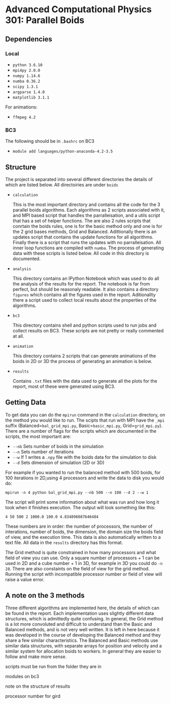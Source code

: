 Advanced Computational Physics 301: Parallel Boids
==================================================

Dependencies
------------

### Local

- `python 3.6.10`
- `mpi4py 2.0.0`
- `numpy 1.14.6`
- `numba 0.36.2`
- `scipy 1.3.1`
- `argparse 1.4.0`
- `matplotlib 3.1.1`

For animations:

- `ffmpeg 4.2`

### BC3

The following should be in `.bashrc` on BC3

- `module add languages/python-anaconda-4.2-3.5`

Structure
---------

The project is separated into several different directories the details of which
are listed below. All directoiries are under `boids`

- `calculation`

    This is the most important directory and contains all the code for the 3 parallel boids algorithms. Each algorithms as 2 scripts associated with it, and MPI based script that handles the parralleisation, and a utils script that has a set of helper functions. The are also 2 rules scripts that conrtain the boids rules, one is for the basic method only and one is for the 2 grid bases methods, Grid and Balanced. Adittionally there is an updates script that contains the update functions for all algorithms. Finally there is a script that runs the updates with no parralleisation. All inner loop functions are compiled with `numba`. The process of generating data with these scripts is listed below. All code in this directory is documented.

- `analysis`

    This directory contains an IPython Notebook which was used to do all the analysis of the results for the report. The notebook is far from perfect, but should be reasonaly readable. It also contains a directory `figures` which contains all the figures used in the report. Aditionallty there a script used to collect local results about the properties of the algorithms.

- `bc3`

    This directory contains shell and python scripts used to run jobs and collect results on BC3. These scripts are not pretty or really commented at all.

- `animation`

    This directory contains 2 scripts that can generate animations of the boids in 2D or 3D the process of generating an animation is below.

- `results`

    Contains `.txt` files with the data used to generate all the plots for the report, most of these were generated using BC3.

Getting Data
------------

To get data you can do the `mpirun` command in the `calculation` directory, on the method you would like to run. The scipts that run with MPI have the `_mpi` suffix (Balanced=`bal_grid_mpi.py`, Basic=`basic_mpi.py`, Grid=`grid_mpi.py`). There are a number of flags for the scripts which are documented in the scripts, the most important are:
 
- `--nb` Sets number of boids in the simulation
- `--n` Sets number of iterations 
- `--w` If 1 writes a `.npy` file with the boids data for the simulation to disk 
- `--d` Sets dimension of simulation (2D or 3D)

For example if you wanted to run the balanced method with 500 boids, for 100 iterations in 2D,using 4 processors and write the data to disk you would do:

    mpirun -n 4 python bal_grid_mpi.py --nb 500 --n 100 --d 2 --w 1 

The script will print some information about what was run and how long it took when it finishes execution. The output will look something like this:

    4 50 500 2 1000.0 100.0 4.834896087646484

These numbers are in order: the number of processors, the number of interations, number of boids, the dimension, the domain size the boids field of view, and the execution time. This data is also automatically written to a text file. All data in the `results` directory has this format.

The Grid method is quite constrained in how many processors and what field of view you can use. Only a square number of processors + 1 can be used in 2D and a cube number + 1 in 3D, for example in 3D you could do `-n 28`. There are also constaints on the field of view for the grid method. Running the script with incompatible processor number or field of view will raise a value error.

A note on the 3 methods
-----------------------

Three different algorithms are implemented here, the details of which can be found in the report. Each implementation uses slightly different data structures, which is admittedly quite confusing. In general, the Grid method is a lot more convoluted and difficult to understand than the Basic and Balanced methods, and is not very well written. It is left in here because it was developed in the course of developing the Balanced method and they share a few similar characteristics. The Balanced and Basic methods use similar data structures, with separate arrays for position and velocity and a similar system for allocation boids to workers. In general they are easier to follow and make more sense. 


















scripts must be run from the folder they are in

modules on bc3 

note on the structure of results 

processor number for gird 